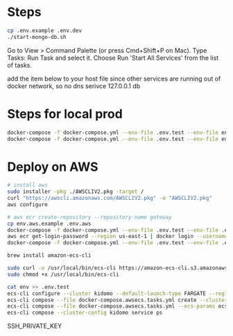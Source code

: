 # Steps

```bash
cp .env.example .env.dev
./start-mongo-db.sh
```

Go to View > Command Palette (or press Cmd+Shift+P on Mac).
Type Tasks: Run Task and select it.
Choose Run 'Start All Services' from the list of tasks.

add the item below to your host file since other services are running out of docker network, so no dns serivce
127.0.0.1 db

# Steps for local prod

```bash
docker-compose -f docker-compose.yml --env-file .env.test --env-file env up -d
docker-compose -f docker-compose.yml --env-file .env.test --env-file env down
```

# Deploy on AWS

```bash
# install aws
sudo installer -pkg ./AWSCLIV2.pkg -target /
curl "https://awscli.amazonaws.com/AWSCLIV2.pkg" -o "AWSCLIV2.pkg"
aws configure

# aws ecr create-repository --repository-name gateway
cp env.aws.example .env.aws
docker-compose -f docker-compose.yml --env-file .env.test --env-file .env.aws --env-file env build
aws ecr get-login-password --region us-east-1 | docker login --username AWS --password-stdin 433946623370.dkr.ecr.us-east-1.amazonaws.com
docker-compose -f docker-compose.yml --env-file .env.test --env-file .env.aws --env-file env push

brew install amazon-ecs-cli

sudo curl -o /usr/local/bin/ecs-cli https://amazon-ecs-cli.s3.amazonaws.com/ecs-cli-linux-amd64-latest
sudo chmod +x /usr/local/bin/ecs-cli

cat env >> .env.test
ecs-cli configure --cluster kidomo --default-launch-type FARGATE --region us-east-1 --config-name kidomo
ecs-cli compose --file docker-compose.awsecs.tasks.yml create --cluster-config kidomo
ecs-cli compose --file docker-compose.awsecs.tasks.yml --ecs-params ecs-params.yml --cluster-config kidomo service up --create-log-groups
ecs-cli compose --cluster-config kidomo service ps
```

SSH_PRIVATE_KEY
